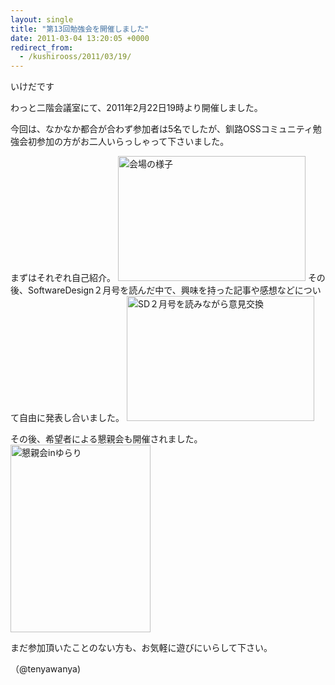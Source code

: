 ```yaml
---
layout: single
title: "第13回勉強会を開催しました"
date: 2011-03-04 13:20:05 +0000
redirect_from:
  - /kushirooss/2011/03/19/
---
```

いけだです

わっと二階会議室にて、2011年2月22日19時より開催しました。

今回は、なかなか都合が合わず参加者は5名でしたが、釧路OSSコミュニティ勉強会初参加の方がお二人いらっしゃって下さいました。

まずはそれぞれ自己紹介。
<a href="http://blog.kushi.ro/kushirooss/files/2011/03/IMG_3278.jpg"><img src="http://blog.kushi.ro/kushirooss/files/2011/03/IMG_3278-300x200.jpg" alt="会場の様子" width="300" height="200" class="alignnone size-medium wp-image-21" /></a>
その後、SoftwareDesign２月号を読んだ中で、興味を持った記事や感想などについて自由に発表し合いました。
<a href="http://blog.kushi.ro/kushirooss/files/2011/03/IMG_3279.jpg"><img src="http://blog.kushi.ro/kushirooss/files/2011/03/IMG_3279-300x200.jpg" alt="SD２月号を読みながら意見交換" width="300" height="200" class="alignnone size-medium wp-image-20" /></a>

その後、希望者による懇親会も開催されました。
<a href="http://blog.kushi.ro/kushirooss/files/2011/03/IMG_1654.jpg"><img src="http://blog.kushi.ro/kushirooss/files/2011/03/IMG_1654-224x300.jpg" alt="懇親会inゆらり" width="224" height="300" class="alignnone size-medium wp-image-23" /></a>

まだ参加頂いたことのない方も、お気軽に遊びにいらして下さい。

（@tenyawanya) 